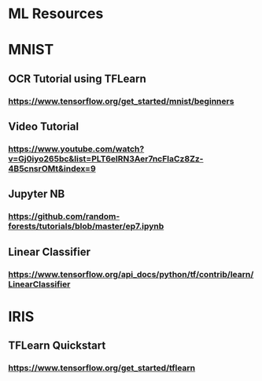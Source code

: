 # ML Resources

# MNIST

## OCR Tutorial using TFLearn
### https://www.tensorflow.org/get_started/mnist/beginners

## Video Tutorial
### https://www.youtube.com/watch?v=Gj0iyo265bc&list=PLT6elRN3Aer7ncFlaCz8Zz-4B5cnsrOMt&index=9


## Jupyter NB
### https://github.com/random-forests/tutorials/blob/master/ep7.ipynb


## Linear Classifier
### https://www.tensorflow.org/api_docs/python/tf/contrib/learn/LinearClassifier


# IRIS
## TFLearn Quickstart
### https://www.tensorflow.org/get_started/tflearn
